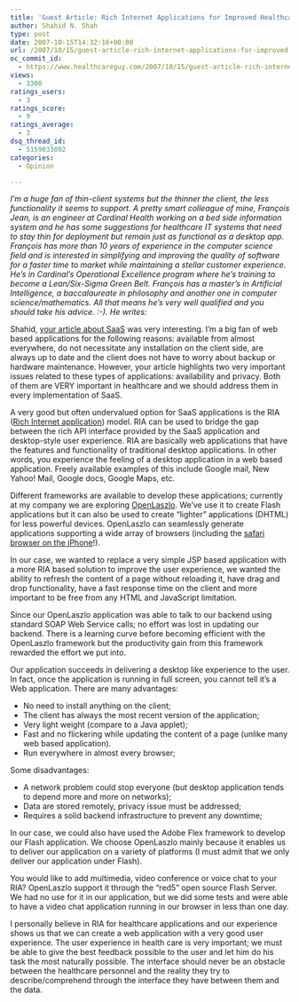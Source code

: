 ```yaml
---
title: 'Guest Article: Rich Internet Applications for Improved Healthcare App User Experience'
author: Shahid N. Shah
type: post
date: 2007-10-15T14:32:16+00:00
url: /2007/10/15/guest-article-rich-internet-applications-for-improved-healthcare-app-user-experience/
oc_commit_id:
  - https://www.healthcareguy.com/2007/10/15/guest-article-rich-internet-applications-for-improved-healthcare-app-user-experience/1478769150
views:
  - 3300
ratings_users:
  - 3
ratings_score:
  - 9
ratings_average:
  - 3
dsq_thread_id:
  - 5159033092
categories:
  - Opinion

---
```

</p> 

_I&#8217;m a huge fan of thin-client systems but the thinner the client, the less functionality it seems to support. A pretty smart colleague of mine, François Jean, is an engineer at Cardinal Health working on a bed side information system and he has some suggestions for healthcare IT systems that need to stay thin for deployment but remain just as functional as a desktop app. François has more than 10 years of experience in the computer science field and is interested in simplifying and improving the quality of software for a faster time to market while maintaining a stellar customer experience. He&#8217;s in Cardinal&#8217;s Operational Excellence program where he&#8217;s training to become a Lean/Six-Sigma Green Belt. François has a master&#8217;s in Artificial Intelligence, a baccalaureate in philosophy and another one in computer science/mathematics. All that means he&#8217;s very well qualified and you should take his advice. :-). He writes:_ 

Shahid, [your article about SaaS][1] was very interesting. I’m a big fan of web based applications for the following reasons: available from almost everywhere, do not necessitate any installation on the client side, are always up to date and the client does not have to worry about backup or hardware maintenance. However, your article highlights two very important issues related to these types of applications: availability and privacy. Both of them are VERY important in healthcare and we should address them in every implementation of SaaS. 

A very good but often undervalued option for SaaS applications is the RIA ([Rich Internet application][2]) model. RIA can be used to bridge the gap between the rich API interface provided by the SaaS application and desktop-style user experience. RIA are basically web applications that have the features and functionality of traditional desktop applications. In other words, you experience the feeling of a desktop application in a web based application. Freely available examples of this include&nbsp;Google mail, New Yahoo! Mail, Google docs, Google Maps, etc. 

Different frameworks are available to develop these applications; currently at my company we are exploring [OpenLaszlo][3]. We&#8217;ve use it to create Flash applications but it can also be used to create “lighter” applications (DHTML) for less powerful devices. OpenLaszlo can seamlessly generate applications supporting a wide array of browsers (including the [safari browser on the iPhone][4]!). 

In our case, we wanted to replace a very simple JSP based application with a more RIA based solution to improve the user experience, we wanted the ability to refresh the content of a page without reloading it, have drag and drop functionality, have a fast response time on the client and more important to be free from any HTML and JavaScript limitation. 

Since our OpenLaszlo application was able to talk to our backend using standard SOAP Web Service calls; no effort was lost in updating our backend. There is a learning curve before becoming efficient with the OpenLaszlo framework but the productivity gain from this framework rewarded the effort we put into. 

Our application succeeds in delivering a desktop like experience to the user. In fact, once the application is running in full screen, you cannot tell it’s a Web application. There are many advantages: 

  * No need to install anything on the client; 
  * The client has always the most recent version of the application; 
  * Very light weight (compare to a Java applet); 
  * Fast and no flickering while updating the content of a page (unlike many web based application). 
  * Run everywhere in almost every browser; 

Some disadvantages: 

  * A network problem could stop everyone (but desktop application tends to depend more and more on networks);&nbsp;
  * Data are stored remotely, privacy issue must be addressed;&nbsp;
  * Requires a solid backend infrastructure to prevent any downtime; 

In our case, we could also have used the Adobe Flex framework to develop our Flash application. We choose OpenLaszlo mainly because it enables us to deliver our application on a variety of platforms (I must admit that we only deliver our application under Flash). 

You would like to add multimedia, video conference or voice chat to your RIA? OpenLaszlo support it through the “red5” open source Flash Server. We had no use for it in our application, but we did some tests and were able to have a video chat application running in our browser in less than one day. 

I personally believe in RIA for healthcare applications and our experience shows us that we can create a web application with a very good user experience. The user experience in health care is very important; we must be able to give the best feedback possible to the user and let him do his task the most naturally possible. The interface should never be an obstacle between the healthcare personnel and the reality they try to describe/comprehend through the interface they have between them and the data.

 [1]: https://www.healthcareguy.com/index.php/archives/392
 [2]: http://en.wikipedia.org/wiki/Rich_Internet_application
 [3]: http://www.openlaszlo.org/
 [4]: http://weblog.openlaszlo.org/archives/2007/09/iphone-application-development-step-by-step/